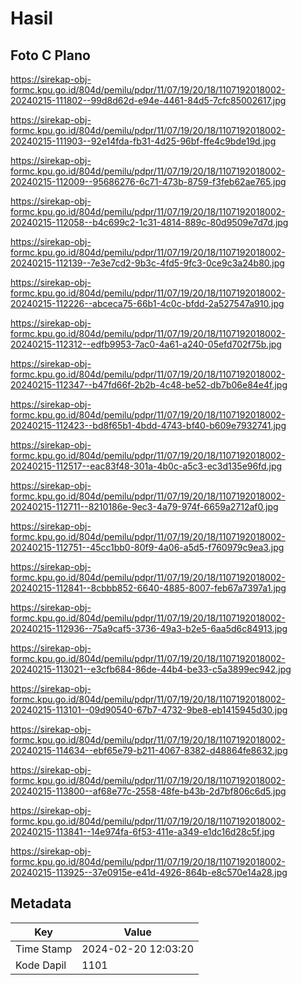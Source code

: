 # Hasil

## Foto C Plano

https://sirekap-obj-formc.kpu.go.id/804d/pemilu/pdpr/11/07/19/20/18/1107192018002-20240215-111802--99d8d62d-e94e-4461-84d5-7cfc85002617.jpg

https://sirekap-obj-formc.kpu.go.id/804d/pemilu/pdpr/11/07/19/20/18/1107192018002-20240215-111903--92e14fda-fb31-4d25-96bf-ffe4c9bde19d.jpg

https://sirekap-obj-formc.kpu.go.id/804d/pemilu/pdpr/11/07/19/20/18/1107192018002-20240215-112009--95686276-6c71-473b-8759-f3feb62ae765.jpg

https://sirekap-obj-formc.kpu.go.id/804d/pemilu/pdpr/11/07/19/20/18/1107192018002-20240215-112058--b4c699c2-1c31-4814-889c-80d9509e7d7d.jpg

https://sirekap-obj-formc.kpu.go.id/804d/pemilu/pdpr/11/07/19/20/18/1107192018002-20240215-112139--7e3e7cd2-9b3c-4fd5-9fc3-0ce9c3a24b80.jpg

https://sirekap-obj-formc.kpu.go.id/804d/pemilu/pdpr/11/07/19/20/18/1107192018002-20240215-112226--abceca75-66b1-4c0c-bfdd-2a527547a910.jpg

https://sirekap-obj-formc.kpu.go.id/804d/pemilu/pdpr/11/07/19/20/18/1107192018002-20240215-112312--edfb9953-7ac0-4a61-a240-05efd702f75b.jpg

https://sirekap-obj-formc.kpu.go.id/804d/pemilu/pdpr/11/07/19/20/18/1107192018002-20240215-112347--b47fd66f-2b2b-4c48-be52-db7b06e84e4f.jpg

https://sirekap-obj-formc.kpu.go.id/804d/pemilu/pdpr/11/07/19/20/18/1107192018002-20240215-112423--bd8f65b1-4bdd-4743-bf40-b609e7932741.jpg

https://sirekap-obj-formc.kpu.go.id/804d/pemilu/pdpr/11/07/19/20/18/1107192018002-20240215-112517--eac83f48-301a-4b0c-a5c3-ec3d135e96fd.jpg

https://sirekap-obj-formc.kpu.go.id/804d/pemilu/pdpr/11/07/19/20/18/1107192018002-20240215-112711--8210186e-9ec3-4a79-974f-6659a2712af0.jpg

https://sirekap-obj-formc.kpu.go.id/804d/pemilu/pdpr/11/07/19/20/18/1107192018002-20240215-112751--45cc1bb0-80f9-4a06-a5d5-f760979c9ea3.jpg

https://sirekap-obj-formc.kpu.go.id/804d/pemilu/pdpr/11/07/19/20/18/1107192018002-20240215-112841--8cbbb852-6640-4885-8007-feb67a7397a1.jpg

https://sirekap-obj-formc.kpu.go.id/804d/pemilu/pdpr/11/07/19/20/18/1107192018002-20240215-112936--75a9caf5-3736-49a3-b2e5-6aa5d6c84913.jpg

https://sirekap-obj-formc.kpu.go.id/804d/pemilu/pdpr/11/07/19/20/18/1107192018002-20240215-113021--e3cfb684-86de-44b4-be33-c5a3899ec942.jpg

https://sirekap-obj-formc.kpu.go.id/804d/pemilu/pdpr/11/07/19/20/18/1107192018002-20240215-113101--09d90540-67b7-4732-9be8-eb1415945d30.jpg

https://sirekap-obj-formc.kpu.go.id/804d/pemilu/pdpr/11/07/19/20/18/1107192018002-20240215-114634--ebf65e79-b211-4067-8382-d48864fe8632.jpg

https://sirekap-obj-formc.kpu.go.id/804d/pemilu/pdpr/11/07/19/20/18/1107192018002-20240215-113800--af68e77c-2558-48fe-b43b-2d7bf806c6d5.jpg

https://sirekap-obj-formc.kpu.go.id/804d/pemilu/pdpr/11/07/19/20/18/1107192018002-20240215-113841--14e974fa-6f53-411e-a349-e1dc16d28c5f.jpg

https://sirekap-obj-formc.kpu.go.id/804d/pemilu/pdpr/11/07/19/20/18/1107192018002-20240215-113925--37e0915e-e41d-4926-864b-e8c570e14a28.jpg


## Metadata

| Key        | Value               |
| ---------- | ------------------- |
| Time Stamp | 2024-02-20 12:03:20 |
| Kode Dapil | 1101                |




